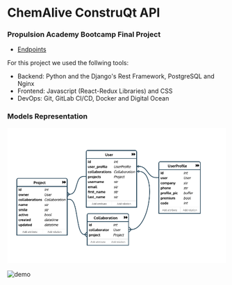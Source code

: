 # ChemAlive ConstruQt API
### Propulsion Academy Bootcamp Final Project


- [Endpoints](./Endpoints.md)

For this project we used the follwing tools:
- Backend: Python and the Django's Rest Framework, PostgreSQL and Nginx 
- Frontend: Javascript (React-Redux Libraries) and CSS
- DevOps: Git, GitLab CI/CD, Docker and Digital Ocean

### Models Representation

![models][models]

[models]: ./Model_Diagram.png

![demo][demo]

[demo]: ./chemAlive_demo.
